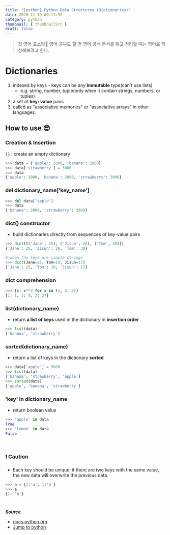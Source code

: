 ```yaml
---
title: "[python] Python Data Structures (Dictionaries)"
date: 2020-11-19 09:11:92
category: python
thumbnail: { thumbnailSrc }
draft: false
---
```

> 첫 영어 포스팅🙂 영어 공부도 할 겸 영어 공식 문서를 읽고 정리할 때는 영어로 작성해보려고 한다.

# Dictionaries

1. indexed by keys - keys can be any **immutable** type(can't use lists)
    - e.g. string, number, tuple(only when it contain strings, numbers, or tuples)
2. a set of **key: value** pairs
3. called as "associative memories" or "associative arrays" in other languages.

## How to use 😎

### Creation & Insertion

`{}` : create an empty dictionary

```python
>>> data = {'apple': 1000, 'banana': 2000}
>>> data['strawberry'] = 3000
>>> data
{'apple': 1000, 'banana': 2000, 'strawberry': 3000}
```


### del dictionary_name['key_name']

```python
>>> del data['apple']
>>> data
{'banana': 2000, 'strawberry': 3000}
```


### dict() constructor

- build dictionaries directly from sequences of key-value pairs

```python
>>> dict([('Jane', 25), ('Jisun', 26), ('Tom', 30)])
{'Jane': 25, 'Jisun': 26, 'Tom': 30}

# when the keys are simple strings
>>> dict(Jane=25, Tom=10, Jisun=17)
{'Jane': 25, 'Tom': 10, 'Jisun': 17}
```



### dict comprehension

```python
>>> {x: x**3 for x in (1, 2, 3)}
{1: 1, 2: 8, 3: 27}
```


### list(dictionary_name)

- return **a list of keys** used in the dictionary in **insertion order**

```python
>>> list(data)
['banana', 'strawberry']
```



### sorted(dictionary_name)

- return a list of keys in the dictionary **sorted**

```python
>>> data['apple'] = 5000
>>> list(data)
['banana', 'strawberry', 'apple']
>>> sorted(data)
['apple', 'banana', 'strawberry']
```



### 'key' in dictionary_name

- return boolean value

```python
>>> 'apple' in data
True
>>> 'lemon' in data
False
```

<br/>

### ❗ Caution
- Each key should be unique! if there are two keys with the same value, the new data will overwrite the previous data.
```python
>>> a = {1:'a', 1:'b'}
>>> a
{1: 'b'}
```

#

***Source***

- [docs.python.org]([https://docs.python.org/3/tutorial/datastructures.html?highlight=dictionary](https://docs.python.org/3/tutorial/datastructures.html?highlight=dictionary))
- [Jump to python](https://wikidocs.net/16)